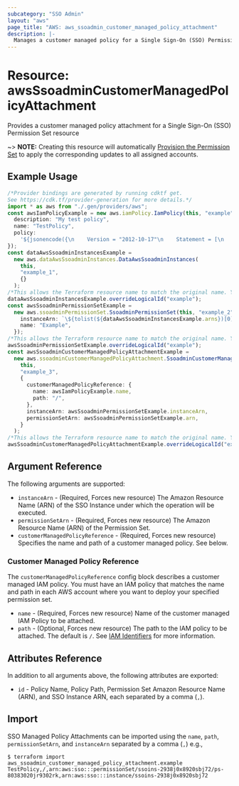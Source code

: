 ```yaml
---
subcategory: "SSO Admin"
layout: "aws"
page_title: "AWS: aws_ssoadmin_customer_managed_policy_attachment"
description: |-
  Manages a customer managed policy for a Single Sign-On (SSO) Permission Set
---
```


# Resource: awsSsoadminCustomerManagedPolicyAttachment

Provides a customer managed policy attachment for a Single Sign-On (SSO) Permission Set resource

\~> **NOTE:** Creating this resource will automatically [Provision the Permission Set](https://docs.aws.amazon.com/singlesignon/latest/APIReference/API_ProvisionPermissionSet.html) to apply the corresponding updates to all assigned accounts.

## Example Usage

```typescript
/*Provider bindings are generated by running cdktf get.
See https://cdk.tf/provider-generation for more details.*/
import * as aws from "./.gen/providers/aws";
const awsIamPolicyExample = new aws.iamPolicy.IamPolicy(this, "example", {
  description: "My test policy",
  name: "TestPolicy",
  policy:
    '${jsonencode({\n    Version = "2012-10-17"\n    Statement = [\n      {\n        Action = [\n          "ec2:Describe*",\n        ]\n        Effect   = "Allow"\n        Resource = "*"\n      },\n    ]\n  })}',
});
const dataAwsSsoadminInstancesExample =
  new aws.dataAwsSsoadminInstances.DataAwsSsoadminInstances(
    this,
    "example_1",
    {}
  );
/*This allows the Terraform resource name to match the original name. You can remove the call if you don't need them to match.*/
dataAwsSsoadminInstancesExample.overrideLogicalId("example");
const awsSsoadminPermissionSetExample =
  new aws.ssoadminPermissionSet.SsoadminPermissionSet(this, "example_2", {
    instanceArn: `\${tolist(${dataAwsSsoadminInstancesExample.arns})[0]}`,
    name: "Example",
  });
/*This allows the Terraform resource name to match the original name. You can remove the call if you don't need them to match.*/
awsSsoadminPermissionSetExample.overrideLogicalId("example");
const awsSsoadminCustomerManagedPolicyAttachmentExample =
  new aws.ssoadminCustomerManagedPolicyAttachment.SsoadminCustomerManagedPolicyAttachment(
    this,
    "example_3",
    {
      customerManagedPolicyReference: {
        name: awsIamPolicyExample.name,
        path: "/",
      },
      instanceArn: awsSsoadminPermissionSetExample.instanceArn,
      permissionSetArn: awsSsoadminPermissionSetExample.arn,
    }
  );
/*This allows the Terraform resource name to match the original name. You can remove the call if you don't need them to match.*/
awsSsoadminCustomerManagedPolicyAttachmentExample.overrideLogicalId("example");

```

## Argument Reference

The following arguments are supported:

* `instanceArn` - (Required, Forces new resource) The Amazon Resource Name (ARN) of the SSO Instance under which the operation will be executed.
* `permissionSetArn` - (Required, Forces new resource) The Amazon Resource Name (ARN) of the Permission Set.
* `customerManagedPolicyReference` - (Required, Forces new resource) Specifies the name and path of a customer managed policy. See below.

### Customer Managed Policy Reference

The `customerManagedPolicyReference` config block describes a customer managed IAM policy. You must have an IAM policy that matches the name and path in each AWS account where you want to deploy your specified permission set.

* `name` - (Required, Forces new resource) Name of the customer managed IAM Policy to be attached.
* `path` - (Optional, Forces new resource) The path to the IAM policy to be attached. The default is `/`. See [IAM Identifiers](https://docs.aws.amazon.com/IAM/latest/UserGuide/reference_identifiers.html#identifiers-friendly-names) for more information.

## Attributes Reference

In addition to all arguments above, the following attributes are exported:

* `id` - Policy Name, Policy Path, Permission Set Amazon Resource Name (ARN), and SSO Instance ARN, each separated by a comma (`,`).

## Import

SSO Managed Policy Attachments can be imported using the `name`, `path`, `permissionSetArn`, and `instanceArn` separated by a comma (`,`) e.g.,

```console
$ terraform import aws_ssoadmin_customer_managed_policy_attachment.example TestPolicy,/,arn:aws:sso:::permissionSet/ssoins-2938j0x8920sbj72/ps-80383020jr9302rk,arn:aws:sso:::instance/ssoins-2938j0x8920sbj72
```
